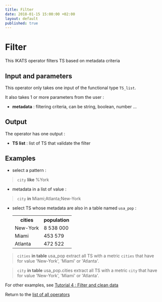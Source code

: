 ```yaml
---
title: Filter
date: 2018-01-15 15:00:00 +02:00
layout: default
published: true
---
```



# Filter

This IKATS operator filters TS based on metadata criteria

## Input and parameters

This operator only takes one input of the functional type `TS_list`.

It also takes 1 or more parameters from the user :

- **metadata** : filtering criteria, can be string, boolean, number ...




## Output

The operator has one output :

 - **TS list** : list of TS that validate the filter

## Examples


- select a pattern :
> `city` **like** %York

- metadata in a list of value :

 >`city` **in** Miami;Atlanta;New-York


- select TS whose metadata are also in a table named
`usa_pop` :

  <TABLE usa_pop class="table-bordered">
	<TR>
		<TH>cities</TH> <TH>population</TH>
	</TR>
	<TR>
		<TD>New-York</TD> <TD>  8 538 000  </TD>
	</TR>
  <TR>
		<TD>Miami</TD> <TD>453 579</TD>
	</TR>
	<TR>
		<TD>Atlanta</TD> <TD>472 522</TD>
	</TR>
  </TABLE>


> `cities` **in table** usa_pop
  extract all TS with a metric `cities` that have for value 'New-York', 'Miami' or 'Atlanta'.


> `city` **in table** usa_pop.cities
extract all TS with a metric `city` that have for value 'New-York', 'Miami' or 'Atlanta'.



 For other examples, see [Tutorial 4 : Filter and clean data](/doc/tutorials/tuto_cutY.html)


Return to the [list of all operators](/operators.html)
